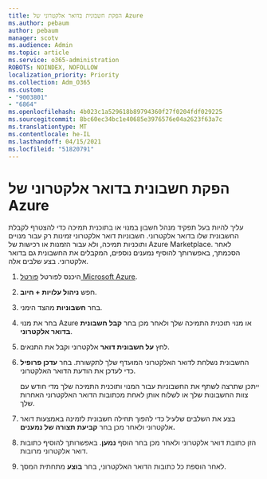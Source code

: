 ```yaml
---
title: הפקת חשבונית בדואר אלקטרוני של Azure
ms.author: pebaum
author: pebaum
manager: scotv
ms.audience: Admin
ms.topic: article
ms.service: o365-administration
ROBOTS: NOINDEX, NOFOLLOW
localization_priority: Priority
ms.collection: Adm_O365
ms.custom:
- "9003801"
- "6864"
ms.openlocfilehash: 4b023c1a529618b89794360f27f0204fdf029225
ms.sourcegitcommit: 8bc60ec34bc1e40685e3976576e04a2623f63a7c
ms.translationtype: MT
ms.contentlocale: he-IL
ms.lasthandoff: 04/15/2021
ms.locfileid: "51820791"
---
```

# <a name="azure-email-invoicing"></a>הפקת חשבונית בדואר אלקטרוני של Azure

עליך להיות בעל תפקיד מנהל חשבון במנוי או בתוכנית תמיכה כדי להצטרף לקבלת החשבונית שלו בדואר אלקטרוני. חשבוניות דואר אלקטרוני זמינות רק עבור מנויים ותוכניות תמיכה, ולא עבור הזמנות או רכישות של Azure Marketplace. לאחר הסכמתך, באפשרותך להוסיף נמענים נוספים, המקבלים את החשבונית גם בדואר אלקטרוני. בצע שלבים אלה.

1. היכנס לפורטל [פורטל Microsoft Azure](https://portal.azure.com/).
2. חפש **ניהול עלויות + חיוב**.
3. בחר **חשבוניות** מהצד הימני.
4. בחר את מנוי Azure או מנוי תוכנית התמיכה שלך ולאחר מכן בחר **קבל חשבונית בדואר אלקטרוני**.
5. לחץ **על חשבונית דואר** אלקטרוני וקבל את התנאים.
6. החשבונית נשלחת לדואר האלקטרוני המועדף שלך לתקשורת. בחר **עדכן פרופיל** כדי לעדכן את הודעת הדואר האלקטרוני.  

    ייתכן שתרצה לשתף את החשבוניות עבור המנוי ותוכנית התמיכה שלך מדי חודש עם צוות החשבונות שלך או לשלוח אותן לאחת מכתובות הדואר האלקטרוני האחרות שלך.  

7. בצע את השלבים שלעיל כדי להפוך תחילה חשבונית לזמינה באמצעות דואר אלקטרוני ולאחר מכן בחר  **קביעת תצורה של נמענים.**
8. הזן כתובת דואר אלקטרוני ולאחר מכן בחר הוסף **נמען**. באפשרותך להוסיף כתובות דואר אלקטרוני מרובות.
9. לאחר הוספת כל כתובות הדואר האלקטרוני, בחר **בוצע** מתחתית המסך.
